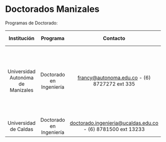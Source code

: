 # Doctorados Manizales

Programas de Doctorado:

| Institución    |  Programa  | Contacto    |         Página Web                   |  Jornada | Modalidad | Tipo | Créditos | Duración | SNIES (El Sistema Nacional de Información de la Educación Superior) Programa |
| :-----------: | :-------------:   | :------------------: | :---------------------------------------: | :-----------: |  :-----------: |  :-----------: | :-----------: | :-----------: | :-----------: |
| Universidad Autonóma de Manizales | Doctorado en Ingeniería | francy@autonoma.edu.co - (6) 8727272 ext 335  | **https://www.autonoma.edu.co/oferta-academica/doctorados/doctorado-en-ingenieria** | 36 horas/semana. Las clases son programadas en la siguiente franja horaria: Lunes a Viernes de 2 a 8 pm y Sábados de 8 am a 2 pm. | Presencial | Postgrado (Doctorado) | 96 | 8 - SEMESTRAL | **https://snies.mineducacion.gov.co/consultasnies/verPrograma?codigo=105180** |
| Universidad de Caldas | Doctorado en Ingeniería | doctorado.ingenieria@ucaldas.edu.co - (6) 8781500 ext 13233  | **http://www.ucaldas.edu.co/portal/doctorado-en-ingenieria/** | Tiempo Completo | Presencial | Postgrado (Docotrado) | 100 | 8 - SEMESTRAL | **https://snies.mineducacion.gov.co/consultasnies/verPrograma?codigo=105174** |
